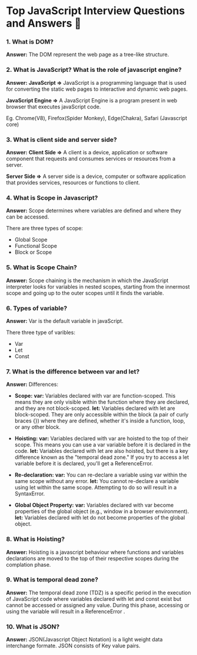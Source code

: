 # Top JavaScript Interview Questions and Answers 🚀

### 1. What is DOM? 

**Answer:** The DOM represent the web page as a tree-like structure.

### 2. What is JavaScript? What is the role of javascript engine? 

**Answer:** 
**JavaScript =>** JavaScript is a programming language that is used for converting the static web pages to interactive and dynamic web pages.

**JavaScript Engine =>** A JavaScript Engine is a program present in web browser that executes javaScript code.

Eg. Chrome(V8), Firefox(Spider Monkey), Edge(Chakra), Safari (Javascript core)

### 3. What is client side and server side? 

**Answer:** 
**Client Side =>** A client is a device, application or software component that requests and consumes services or resources from a server.

**Server Side =>** A server side is a device, computer or software application that provides services, resources or functions to client.

### 4. What is Scope in Javascript? 

**Answer:** Scope determines where variables are defined and where they can be accessed.

There are three types of scope:
*   Global Scope
*   Functional Scope
*   Block or Scope

### 5. What is Scope Chain? 

**Answer:** Scope chaining is the mechanism in which the JavaScript interpreter looks for variables in nested scopes, starting from the innermost scope and going up to the outer scopes until it finds the variable.

### 6. Types of variable? 

**Answer:** Var is the default variable in javaScript.

There three type of varibles:
*   Var
*   Let
*   Const

### 7. What is the difference between var and let? 

**Answer:** Differences:

*   **Scope:**
    **var:** Variables declared with var are function-scoped. This means they are only visible within the function where they are declared, and they are not block-scoped.
    **let:** Variables declared with let are block-scoped. They are only accessible within the block (a pair of curly braces {}) where they are defined, whether it's inside a function, loop, or any other block.

*   **Hoisting:**
    **var:** Variables declared with var are hoisted to the top of their scope. This means you can use a var variable before it is declared in the code.
    **let:** Variables declared with let are also hoisted, but there is a key difference known as the "temporal dead zone." If you try to access a let variable before it is declared, you'll get a ReferenceError.

*   **Re-declaration:**
    **var:** You can re-declare a variable using var within the same scope without any error.
    **let:** You cannot re-declare a variable using let within the same scope. Attempting to do so will result in a SyntaxError.

*   **Global Object Property:**
    **var:** Variables declared with var become properties of the global object (e.g., window in a browser environment).
    **let:** Variables declared with let do not become properties of the global object.

### 8. What is Hoisting? 

**Answer:** Hoisting is a javascript behaviour where functions and variables declarations are moved to the top of their respective scopes during the complation phase.

### 9. What is temporal dead zone? 

**Answer:** The temporal dead zone (TDZ) is a specific period in the execution of JavaScript code where variables declared with let and const exist but cannot be accessed or assigned any value. During this phase, accessing or using the variable will result in a ReferenceError .

### 10. What is JSON? 

**Answer:** JSON(Javascript Object Notation) is a light weight data interchange formate. JSON consists of Key value pairs.
